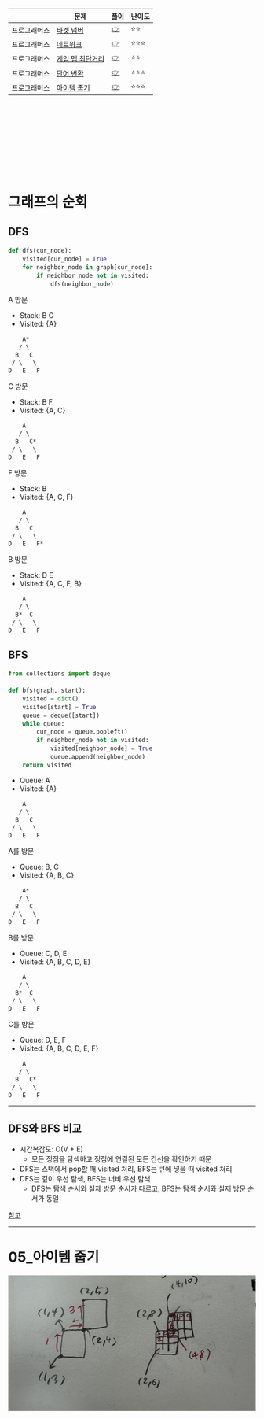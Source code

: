 ||문제|풀이|난이도|
|--|--|--|--|
|프로그래머스|[타겟 넘버](https://school.programmers.co.kr/learn/courses/30/lessons/43165)|[👉](./01_타겟넘버.py)|⭐️⭐️|
|프로그래머스|[네트워크](https://school.programmers.co.kr/learn/courses/30/lessons/43162)|[👉](./02_네트워크.py)|⭐️⭐️⭐️|
|프로그래머스|[게임 맵 최단거리](https://school.programmers.co.kr/learn/courses/30/lessons/1844)|[👉](./03_게임맵최단거리.py)|⭐️⭐️|
|프로그래머스|[단어 변환](https://school.programmers.co.kr/learn/courses/30/lessons/43163)|[👉](./04_단어변환.py)|⭐️⭐️⭐️|
|프로그래머스|[아이템 줍기](https://school.programmers.co.kr/learn/courses/30/lessons/87694)|[👉](./05_아이템줍기.py)|⭐️⭐️⭐️|

<br><br><br>
---
<br><br>

# 그래프의 순회

## DFS

```python
def dfs(cur_node):
    visited[cur_node] = True
    for neighbor_node in graph[cur_node]:
        if neighbor_node not in visited:
            dfs(neighbor_node)
```

A 방문
- Stack: B C
- Visited: {A}
```plain
    A*
   / \
  B   C
 / \   \
D   E   F
```  

C 방문
- Stack: B F
- Visited: {A, C}
```plain
    A
   / \
  B   C*
 / \   \
D   E   F
```  

F 방문
- Stack: B 
- Visited: {A, C, F}
```plain
    A
   / \
  B   C
 / \   \
D   E   F*
```  

B 방문
- Stack: D E 
- Visited: {A, C, F, B}
```plain
    A
   / \
  B*  C
 / \   \
D   E   F
```  


## BFS

```python
from collections import deque

def bfs(graph, start):
    visited = dict()
    visited[start] = True
    queue = deque([start])
    while queue:
        cur_node = queue.popleft()
        if neighbor_node not in visited:
            visited[neighbor_node] = True
            queue.append(neighbor_node)
    return visited
```

- Queue: A
- Visited: {A}
```plain
    A
   / \
  B   C
 / \   \
D   E   F
```  

A를 방문
- Queue: B, C
- Visited: {A, B, C}
```plain
    A*
   / \
  B   C
 / \   \
D   E   F
```  

B를 방문
- Queue: C, D, E
- Visited: {A, B, C, D, E}
```plain
    A
   / \
  B*  C
 / \   \
D   E   F
```  

C를 방문
- Queue: D, E, F
- Visited: {A, B, C, D, E, F}
```plain
    A
   / \
  B   C*
 / \   \
D   E   F
```  

---

## DFS와 BFS 비교
- 시간복잡도: O(V + E) 
    - 모든 정점을 탐색하고 정점에 연결된 모든 간선을 확인하기 때문
- DFS는 스택에서 pop할 때 visited 처리, BFS는 큐에 넣을 때 visited 처리
- DFS는 깊이 우선 탐색, BFS는 너비 우선 탐색
    - DFS는 탐색 순서와 실제 방문 순서가 다르고, BFS는 탐색 순서와 실제 방문 순서가 동일




[참고](https://www.inflearn.com/course/%EC%BD%94%EB%94%A9%ED%85%8C%EC%8A%A4%ED%8A%B8-%EC%9E%85%EB%AC%B8-%ED%8C%8C%EC%9D%B4%EC%8D%AC)

---

# 05_아이템 줍기

![alt text](./image/05_아이템줍기.jpeg)